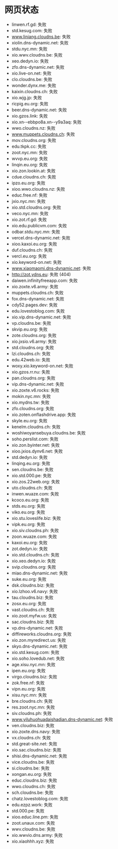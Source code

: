 # 网页状态
- linwen.rf.gd: 失败
- std.kesug.com: 失败
- www.liniang.cloudns.be: 失败
- xiolin.dns-dynamic.net: 失败
- stdu.nyc.mn: 失败
- xio.wwv.cloudns.be: 失败
- xeo.dedyn.io: 失败
- zfo.dns-dynamic.net: 失败
- xio.live-on.net: 失败
- clo.cloudns.be: 失败
- wonder.dynx.me: 失败
- kaixin.cloudns.ch: 失败
- xio.wjg.jp: 失败
- ricpig.eu.org: 失败
- beer.dns-dynamic.net: 失败
- xio.gzos.link: 失败
- xio.xn--ebbpo8a.xn--y9a3aq: 失败
- wwo.cloudns.nz: 失败
- www.muppets.cloudns.ch: 失败
- mov.cloudns.org: 失败
- edu.tkpk.cc: 失败
- zoot.nyc.mn: 失败
- wvvp.eu.org: 失败
- linqin.eu.org: 失败
- xio.zon.lookin.at: 失败
- cdue.cloudns.ch: 失败
- ipzo.eu.org: 失败
- xioo.wwo.cloudns.nz: 失败
- educ.free.nf: 失败
- jxio.nyc.mn: 失败
- xio.std.cloudns.org: 失败
- veco.nyc.mn: 失败
- xio.zot.rf.gd: 失败
- xio.edu.publicvm.com: 失败
- odbar.stdu.nyc.mn: 失败
- vercel.dns-dynamic.net: 失败
- xioo.kaxoi.eu.org: 失败
- duf.cloudns.ch: 失败
- vercl.eu.org: 失败
- xio.keyword-on.net: 失败
- www.xiaomaomi.dns-dynamic.net: 失败
- http://zot.ydns.eu: 失败 (404)
- daiwen.infinityfreeapp.com: 失败
- xio.zoxte.v6.army: 失败
- muppets.cloudns.ch: 失败
- fox.dns-dynamic.net: 失败
- cdy52.pages.dev: 失败
- edu.lovestoblog.com: 失败
- xio.vip.dns-dynamic.net: 失败
- vp.cloudns.be: 失败
- skvip.eu.org: 失败
- zote.cloudns.org: 失败
- xio.jxsio.v6.army: 失败
- std.cloudns.org: 失败
- lzi.cloudns.ch: 失败
- edu.42web.io: 失败
- woxy.xio.keyword-on.net: 失败
- xio.gzos.rr.nu: 失败
- pan.cloudns.org: 失败
- vip.dns-dynamic.net: 失败
- xio.zoxte.v6.rocks: 失败
- mokin.nyc.mn: 失败
- xio.mydns.tw: 失败
- zfo.cloudns.org: 失败
- xio.zoten.onflashdrive.app: 失败
- skyle.eu.org: 失败
- kenelm.cloudns.ch: 失败
- woshiwoyansebuya.cloudns.be: 失败
- soho.perslist.com: 失败
- xio.zon.byinter.net: 失败
- xioo.jxios.dynv6.net: 失败
- std.dedyn.io: 失败
- linqing.eu.org: 失败
- sen.cloudns.be: 失败
- xio.std.000.pe: 失败
- xio.zos.22web.org: 失败
- uto.cloudns.ch: 失败
- inwen.wuaze.com: 失败
- kcoco.eu.org: 失败
- stds.eu.org: 失败
- viko.eu.org: 失败
- xio.stu.loveslife.biz: 失败
- vipk.eu.org: 失败
- xio.siv.cloudns.ph: 失败
- zoon.wuaze.com: 失败
- kaxoi.eu.org: 失败
- zot.dedyn.io: 失败
- xio.std.cloudns.ch: 失败
- xio.xeo.dedyn.io: 失败
- svip.cloudns.org: 失败
- miao.dns-dynamic.net: 失败
- suke.eu.org: 失败
- dsk.cloudns.biz: 失败
- xio.lzhoo.v6.navy: 失败
- tau.cloudns.biz: 失败
- zosx.eu.org: 失败
- vast.cloudns.ch: 失败
- xio.zoot.myfw.us: 失败
- sac.cloudns.biz: 失败
- vp.dns-dynamic.net: 失败
- diffireworks.cloudns.org: 失败
- xio.zon.myredirect.us: 失败
- skyo.dns-dynamic.net: 失败
- xio.std.kesug.com: 失败
- xio.soho.lovedub.net: 失败
- age.xisu.nyc.mn: 失败
- ipen.eu.org: 失败
- virgo.cloudns.biz: 失败
- zok.free.nf: 失败
- vipn.eu.org: 失败
- xisu.nyc.mn: 失败
- bre.cloudns.ch: 失败
- res.zoot.nyc.mn: 失败
- siv.cloudns.ph: 失败
- www.yiluhuohuadaishadian.dns-dynamic.net: 失败
- ven.cloudns.biz: 失败
- xio.zoxte.dns.navy: 失败
- vx.cloudns.ch: 失败
- std.great-site.net: 失败
- xio.sac.cloudns.biz: 失败
- shisi.dns-dynamic.net: 失败
- vice.cloudns.be: 失败
- si.cloudns.be: 失败
- xongan.eu.org: 失败
- educ.cloudns.biz: 失败
- wwo.cloudns.ch: 失败
- sch.cloudns.be: 失败
- chatz.lovestoblog.com: 失败
- edu.ezpz.work: 失败
- std.000.pe: 失败
- xioo.educ.line.pm: 失败
- zoot.unaux.com: 失败
- wwv.cloudns.be: 失败
- xio.wwvio.dns.army: 失败
- xio.xiaohhh.xyz: 失败
